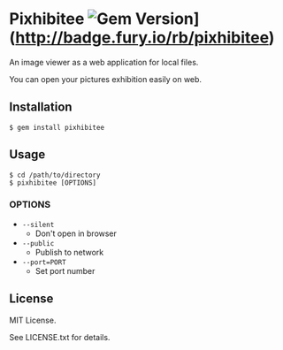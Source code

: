 # Pixhibitee ![Gem Version](https://badge.fury.io/rb/pixhibitee.svg)](http://badge.fury.io/rb/pixhibitee)

An image viewer as a web application for local files.

You can open your pictures exhibition easily on web.

## Installation

    $ gem install pixhibitee

## Usage

    $ cd /path/to/directory
    $ pixhibitee [OPTIONS]

### OPTIONS

* `--silent`
  * Don't open in browser
* `--public`
  * Publish to network
* `--port=PORT`
  * Set port number

## License

MIT License.

See LICENSE.txt for details.
